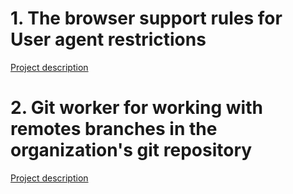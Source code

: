 # 1. The browser support rules for User agent restrictions

[Project description](./src/BrowserRules/Readme.md) 

# 2. Git worker for working with remotes branches in the organization's git repository

[Project description](./src/RepositoryWorker/Readme.md) 


